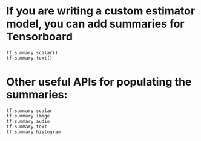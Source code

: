 # If you are writing a custom estimator model, you can add summaries for Tensorboard

```
tf.summary.scalar()
tf.summary.text()
```

# Other useful APIs for populating the summaries:
```
tf.summary.scalar
tf.summary.image
tf.summary.audio
tf.summary.text
tf.summary.histogram
```
